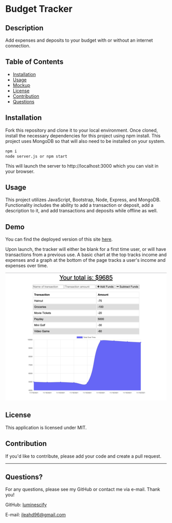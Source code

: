 # Budget Tracker

## Description
Add expenses and deposits to your budget with or without an internet connection.

## Table of Contents

- [Installation](#installation)
- [Usage](#usage)
- [Mockup](#mockup)
- [License](#license)
- [Contribution](#contribution)
- [Questions](#questions)

## Installation
Fork this repository and clone it to your local environment. Once cloned, install the necessary dependencies for this project using npm install. This project uses MongoDB so that will also need to be installed on your system.

```
npm i
node server.js or npm start
```

This will launch the server to http://localhost:3000 which you can visit in your browser.

## Usage

This project utilizes JavaScript, Bootstrap, Node, Express, and MongoDB. Functionality includes the ability to add a transaction or deposit, add a description to it, and add transactions and deposits while offline as well.

## Demo

You can find the deployed version of this site [here](https://cryptic-springs-08242.herokuapp.com/).

Upon launch, the tracker will either be blank for a first time user, or will have transactions from a previous use. A basic chart at the top tracks income and expenses and a graph at the bottom of the page tracks a user's income and expenses over time. 

![img](./assets/Budget-Tracker.png)

## License

This application is licensed under MIT.

## Contribution

If you'd like to contribute, please add your code and create a pull request.

---

## Questions?
For any questions, please see my GitHub or contact me via e-mail. Thank you!

GitHub: [luminescify](https://github.com/luminescify)

E-mail: ileahd96@gmail.com